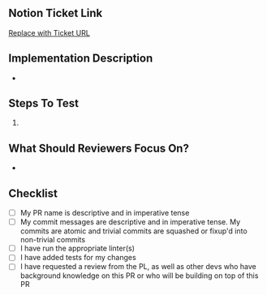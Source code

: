## Notion Ticket Link
<!-- Please replace with your ticket's URL -->
[Replace with Ticket URL](https://www.notion.so/uwblueprintexecs/Dev-e3112e78136f49b4b042e9a0d9df9723?pvs=4#659939ff45cd470a81d5ec2cda7ed52a)


<!-- Give a quick summary of the implementation details, provide design justifications if necessary -->
## Implementation Description
*


<!-- What should the reviewer do to verify your changes? Describe expected results and include screenshots when appropriate -->
## Steps To Test
1.


<!-- Draw attention to the substantial parts of your PR or anything you'd like a second opinion on -->
## What Should Reviewers Focus On?
*


## Checklist
- [ ] My PR name is descriptive and in imperative tense
- [ ] My commit messages are descriptive and in imperative tense. My commits are atomic and trivial commits are squashed or fixup'd into non-trivial commits
- [ ] I have run the appropriate linter(s)
- [ ] I have added tests for my changes
- [ ] I have requested a review from the PL, as well as other devs who have background knowledge on this PR or who will be building on top of this PR
